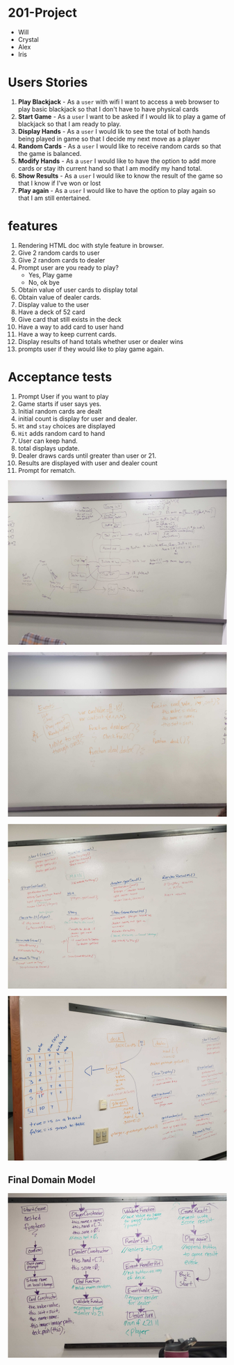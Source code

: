 # 201-Project

* Will
* Crystal
* Alex
* Iris


# Users Stories

1. **Play Blackjack** - As a `user` with wifi I want to access a web browser to play basic blackjack so that I don't have to have physical cards
2. **Start Game** -  As a `user` I want to be asked if I would lik to play a game of blackjack so that I am ready to play.
3. **Display Hands** -  As a `user` I would lik to see the total of both hands being played in game so that I decide my next move as a player
4. **Random Cards** - As a `user` I would like to receive random cards so that the game is balanced. 
5. **Modify Hands** - As a `user` I would like to have the option to add more cards or stay ith current hand so that I am modify my hand total.
6. **Show Results** -  As a `user` I would like to know the result of the game so that I know if I've won or lost
7. **Play again** - As a `user` I would like to have the option to play again so that I am still entertained.

# features

1. Rendering HTML doc with style feature in browser.
1.  Give 2 random cards to user
1.  Give 2 random cards to dealer
2. Prompt user are you ready to play?
    *  Yes, Play game
    *  No, ok bye
3. Obtain value of user cards to display total
1.  Obtain value of dealer cards.
1.  Display value to the user
4. Have a deck of 52 card 
1. Give card that still exists in the deck
1. Have a way to add card to user hand
1. Have a way to keep current cards.
1. Display results of hand totals whether user or dealer wins
1. prompts user if they would like to play game again.

# Acceptance tests

1. Prompt User if you want to play
2. Game starts if user says yes.
3. Initial random cards are dealt
4. initial count is display for user and dealer.
5. `Ht` and `stay` choices are displayed
6. `Hit` adds random card to hand
7. User can keep hand.
8. total displays update.
9. Dealer draws cards until greater than user or 21.
10. Results are displayed with user and dealer count
11. Prompt for rematch.


![prep work](prep-img/20200224_135149.jpg)

![prep work](prep-img/20200224_135201.jpg)

![prep work](prep-img/20200224_135211.jpg)

![prep work](prep-img/20200224_135228.jpg)

## Final Domain Model
![Domain model](prep-img/20200224_151620.jpg)
